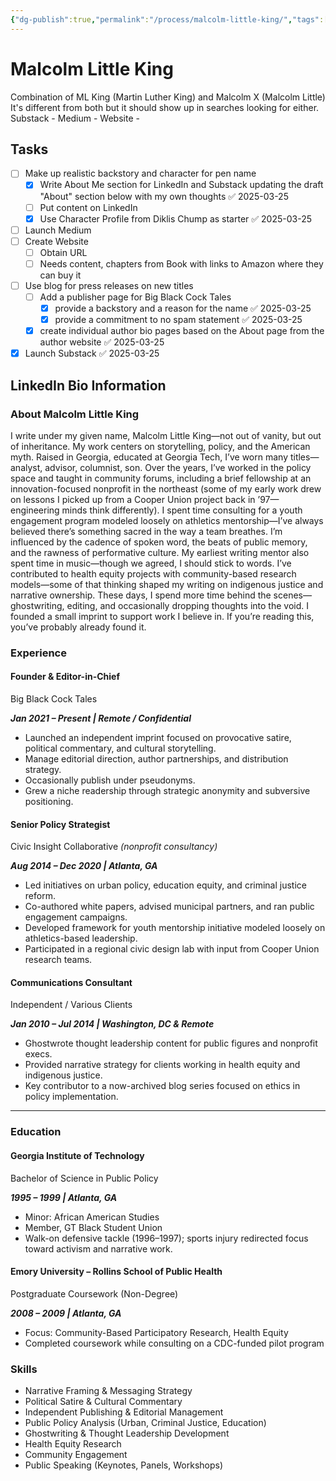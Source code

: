 ```yaml
---
{"dg-publish":true,"permalink":"/process/malcolm-little-king/","tags":["Effort/Politics","Pen/Malcolm-Little-King"]}
---
```


# Malcolm Little King
Combination of ML King (Martin Luther King) and Malcolm X (Malcolm Little) 
It's different from both but it should show up in searches looking for either.
Substack - 
Medium - 
Website -

## Tasks
- [ ] Make up realistic backstory and character for pen name
	- [x] Write About Me section for LinkedIn and Substack updating the draft "About" section below with my own thoughts ✅ 2025-03-25
	- [ ] Put content on LinkedIn
	- [x] Use Character Profile from Diklis Chump as starter ✅ 2025-03-25
- [ ] Launch Medium
- [ ] Create Website
	- [ ] Obtain URL
	- [ ] Needs content, chapters from Book with links to Amazon where they can buy it
- [ ] Use blog for press releases on new titles
	- [ ] Add a publisher page for Big Black Cock Tales
		- [x] provide a backstory and a reason for the name ✅ 2025-03-25
		- [x] provide a commitment to no spam statement ✅ 2025-03-25
	- [x] create individual author bio pages based on the About page from the author website ✅ 2025-03-25
- [x] Launch Substack ✅ 2025-03-25

## LinkedIn Bio Information
### About Malcolm Little King

I write under my given name, Malcolm Little King—not out of vanity, but out of inheritance.
My work centers on storytelling, policy, and the American myth. Raised in Georgia, educated at Georgia Tech, I’ve worn many titles—analyst, advisor, columnist, son.
Over the years, I’ve worked in the policy space and taught in community forums, including a brief fellowship at an innovation-focused nonprofit in the northeast (some of my early work drew on lessons I picked up from a Cooper Union project back in ’97—engineering minds think differently).
I spent time consulting for a youth engagement program modeled loosely on athletics mentorship—I’ve always believed there’s something sacred in the way a team breathes.
I’m influenced by the cadence of spoken word, the beats of public memory, and the rawness of performative culture. My earliest writing mentor also spent time in music—though we agreed, I should stick to words.
I’ve contributed to health equity projects with community-based research models—some of that thinking shaped my writing on indigenous justice and narrative ownership.
These days, I spend more time behind the scenes—ghostwriting, editing, and occasionally dropping thoughts into the void. I founded a small imprint to support work I believe in. If you’re reading this, you’ve probably already found it.

### Experience

#### Founder & Editor-in-Chief

Big Black Cock Tales 

**_Jan 2021 – Present | Remote / Confidential_**

- Launched an independent imprint focused on provocative satire, political commentary, and cultural storytelling.
- Manage editorial direction, author partnerships, and distribution strategy.
- Occasionally publish under pseudonyms.
- Grew a niche readership through strategic anonymity and subversive positioning.
#### Senior Policy Strategist

Civic Insight Collaborative _(nonprofit consultancy)_

**_Aug 2014 – Dec 2020 | Atlanta, GA_**

- Led initiatives on urban policy, education equity, and criminal justice reform.
- Co-authored white papers, advised municipal partners, and ran public engagement campaigns.
- Developed framework for youth mentorship initiative modeled loosely on athletics-based leadership.
- Participated in a regional civic design lab with input from Cooper Union research teams.

#### Communications Consultant

Independent / Various Clients

**_Jan 2010 – Jul 2014 | Washington, DC & Remote_**

- Ghostwrote thought leadership content for public figures and nonprofit execs.
- Provided narrative strategy for clients working in health equity and indigenous justice.
- Key contributor to a now-archived blog series focused on ethics in policy implementation.

---

### Education

#### Georgia Institute of Technology

Bachelor of Science in Public Policy

**_1995 – 1999 | Atlanta, GA_**

- Minor: African American Studies
- Member, GT Black Student Union
- Walk-on defensive tackle (1996–1997); sports injury redirected focus toward activism and narrative work.

#### Emory University – Rollins School of Public Health

Postgraduate Coursework (Non-Degree)

**_2008 – 2009 | Atlanta, GA_**

- Focus: Community-Based Participatory Research, Health Equity
- Completed coursework while consulting on a CDC-funded pilot program

### Skills

- Narrative Framing & Messaging Strategy
- Political Satire & Cultural Commentary
- Independent Publishing & Editorial Management
- Public Policy Analysis (Urban, Criminal Justice, Education)
- Ghostwriting & Thought Leadership Development
- Health Equity Research
- Community Engagement
- Public Speaking (Keynotes, Panels, Workshops)
